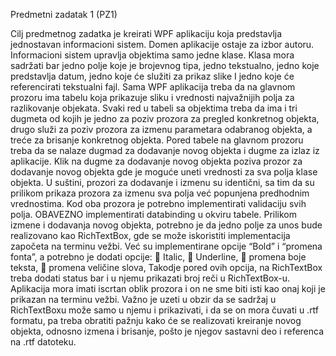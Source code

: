 Predmetni zadatak 1 (PZ1)

Cilj predmetnog zadatka je kreirati WPF aplikaciju koja predstavlja jednostavan informacioni sistem.
Domen aplikacije ostaje za izbor autoru.
Informacioni sistem upravlja objektima samo jedne klase. Klasa mora sadržati bar jedno polje koje je
brojevnog tipa, jedno tekstualno, jedno koje predstavlja datum, jedno koje će služiti za prikaz slike I
jedno koje će referencirati tekstualni fajl.
Sama WPF aplikacija treba da na glavnom prozoru ima tabelu koja prikazuje sliku i vrednosti
najvažnijih polja za razlikovanje objekata. Svaki red u tabeli sa objektima treba da ima i tri dugmeta
od kojih je jedno za poziv prozora za pregled konkretnog objekta, drugo služi za poziv prozora za
izmenu parametara odabranog objekta, a treće za brisanje konkretnog objekta.
Pored tabele na glavnom prozoru treba da se nalaze dugmad za dodavanje novog objekta i dugme za
izlaz iz aplikacije. Klik na dugme za dodavanje novog objekta poziva prozor za dodavanje novog
objekta gde je moguće uneti vrednosti za sva polja klase objekta.
U suštini, prozori za dodavanje i izmenu su identični, sa tim da su prilikom prikaza prozora za izmenu
sva polja već popunjena predhodnim vrednostima. Kod oba prozora je potrebno implementirati
validaciju svih polja. OBAVEZNO implementirati databinding u okviru tabele.
Prilikom izmene i dodavanja novog objekta, potrebno je da jedno polje za unos bude realizovano
kao RichTextBox, gde se može iskoristiti implementacija započeta na terminu vežbi. Već su
implementirane opcije “Bold” i “promena fonta”, a potrebno je dodati opcije:
 Italic,
 Underline,
 promena boje teksta,
 promena veličine slova,
Takodje pored ovih opcija, na RichTextBox treba dodati status bar i u njemu prikazati broj reči u
RichTextBox-u. Aplikacija mora imati iscrtan oblik prozora i on ne sme biti isti kao onaj koji je
prikazan na terminu vežbi. Važno je uzeti u obzir da se sadržaj u RichTextBoxu može samo u
njemu i prikazivati, i da se on mora čuvati u .rtf formatu, pa treba obratiti pažnju kako će se
realizovati kreiranje novog objekta, odnosno izmena i brisanje, pošto je njegov sastavni deo i
referenca na .rtf datoteku. 
